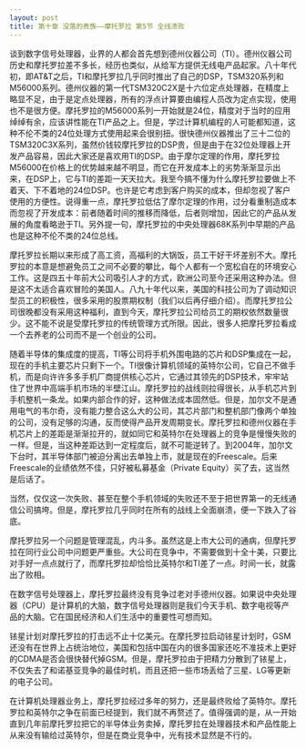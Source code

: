 ```yaml
---
layout: post
title: 第十章 没落的贵族——摩托罗拉 第5节 全线溃败 
---
```

谈到数字信号处理器，业界的人都会首先想到德州仪器公司（TI）。德州仪器公司历史和摩托罗拉差不多长，经历也类似，从给军方提供无线电产品起家。八十年代初，即AT&T之后，TI和摩托罗拉几乎同时推出了自己的DSP，TSM320系列和M56000系列。德州仪器的第一代TSM320C2X是十六位定点处理器，在精度上略显不足，由于是定点处理器，所有的浮点计算要由编程人员改为定点实现，使用也不是很方便。摩托罗拉的M56000系列一开始就是24位，精度对于当时的应用绰绰有余，应该讲性能在TI产品之上。但是，学过计算机编程的人可能都知道，这种不伦不类的24位处理方式使用起来会很别扭。很快德州仪器推出了三十二位的TSM320C3X系列，虽然价钱较摩托罗拉的DSP贵，但是由于在32位处理器上开发产品容易，因此大家还是喜欢用TI的DSP。由于摩尔定理的作用，摩托罗拉M56000在价格上的优势越来越不明显，而它在开发成本上的劣势渐渐显示出来，在DSP上，它与TI的差距一天天拉大。我至今搞不懂为什么摩托罗拉要做上不着天、下不着地的24位DSP。也许是它考虑到客户购买的成本，但却忽视了客户使用的方便性。说得重一点，摩托罗拉低估了摩尔定理的作用，过分看重制造成本而忽视了开发成本：前者随着时间的推移而降低，后者则增加，因此它的产品从发展的角度看略逊于TI。另外提一句，摩托罗拉的中央处理器68K系列中早期的产品也是这种不伦不类的24位总线。

摩托罗拉长期以来形成了高工资，高福利的大锅饭，员工干好干坏差别不大。摩托罗拉的本意是想避免员工之间不必要的攀比，每个人都有一个宽松自在的环境安心工作。这是四五十年前大公司吸引人才的方式，欧洲公司至今还采用这种办法。但是这不太适合喜欢冒险的美国人。八九十年代以来，美国的科技公司为了调动知识型员工的积极性，很多采用的股票期权制（我们以后再仔细介绍）。而摩托罗拉公司很晚都没有采用这种福利，直到今天，摩托罗拉公司给员工的期权依然数量很少。这不能不说是受摩托罗拉的传统管理方式所限。因此，很多人把摩托罗拉看成一个去养老的公司而不是一个创业的公司。

随着半导体的集成度的提高，TI等公司将手机外围电路的芯片和DSP集成在一起，现在的手机主要芯片只剩下一个。TI很像计算机领域的英特尔公司，它自己不做手机，而是向许许多多手机厂商提供核心芯片，它通过其领先的DSP技术，牢牢站住了世界中高端手机市场的半壁江山。摩托罗拉的战线则拉得很长，从手机芯片到手机整机一条龙。如果内部合作的好，这种做法成本固然低。但是，加尔文不是通用电气的韦尔奇，没有能力整合这么大的公司，其芯片部门和整机部门像两个单独的公司，没有足够的沟通，反而使得产品开发周期变长。摩托罗拉和德州仪器在手机芯片上的差距是渐渐拉开的，就如同它和英特尔在处理器上的竞争是慢慢失败的一样。但是，当这种差距达到一定程度后，就不可能逆转了。到2004年，加尔文下台时，其半导体部门被迫分离出去单独上市，就是现在的Freescale。后来Freescale的业绩依然不佳，只好被私募基金（Private Equity）买了去，这当然是后话了。

当然，仅仅这一次失败、甚至在整个手机领域的失败还不至于把世界第一的无线通信公司搞垮。但是，摩托罗拉几乎同时在所有的战线上全面崩溃，便一下跌入了谷底。

摩托罗拉另一个问题是管理混乱，内斗多。虽然这是上市大公司的通病，但摩托罗拉在同行业公司中问题更严重些。大公司在竞争中，不需要做到十全十美，只要比对手好一点点就行了，而摩托罗拉却恰恰比英特尔和TI差了一点。时间一长，就露出了败相。

在数字信号处理器上，摩托罗拉最终没有竞争过老对手德州仪器。如果说中央处理器（CPU）是计算机的大脑，数字信号处理器则是我们今天手机、数字电视等产品的大脑。它在国民经济和人们生活中的重要性可想而知。

铱星计划对摩托罗拉的打击远不止十亿美元。在摩托罗拉启动铱星计划时，GSM还没有在世界上占统治地位，美国和包括中国在内的很多国家还吃不准技术上更好的CDMA是否会很快替代掉GSM。但是，摩托罗拉由于把精力分散到了铱星上，不仅失去了和诺基亚竞争的最佳时机，而且还把一些市场丢给了三星、LG等更新的电子公司。

在计算机处理器业务上，摩托罗拉经过多年的努力，还是最终败给了英特尔。摩托罗拉和英特尔之争在前面已经提到，我们就不再赘述了。值得强调的是，从一开始直到几年前摩托罗拉把它的半导体业务卖掉，摩托罗拉在处理器技术和产品性能上从来没有输给过英特尔，但是在商业竞争中，光有技术显然是不行的。

